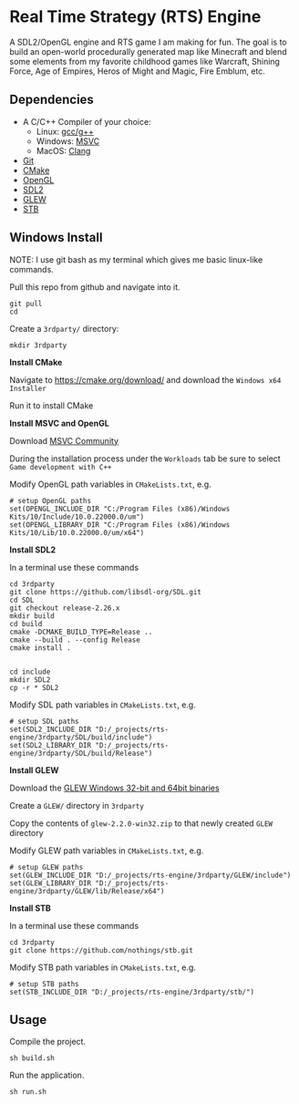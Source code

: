 # Real Time Strategy (RTS) Engine

A SDL2/OpenGL engine and RTS game I am making for fun.  The goal is to build an open-world procedurally generated map like Minecraft and blend some elements from my favorite childhood games like Warcraft, Shining Force, Age of Empires, Heros of Might and Magic, Fire Emblum, etc.

## Dependencies

- A C/C++ Compiler of your choice:
   - Linux: [gcc/g++](https://gcc.gnu.org/)
   - Windows: [MSVC](https://visualstudio.microsoft.com/vs/)
   - MacOS: [Clang](https://clang.llvm.org/)
- [Git](https://git-scm.com/)
- [CMake](https://cmake.org/)
- [OpenGL](https://www.opengl.org/)
- [SDL2](https://www.libsdl.org/)
- [GLEW](https://glew.sourceforge.net/)
- [STB](https://github.com/nothings/stb)

## Windows Install

NOTE: I use git bash as my terminal which gives me basic linux-like commands.

Pull this repo from github and navigate into it.

```
git pull
cd
```

Create a `3rdparty/` directory:

```
mkdir 3rdparty
```

**Install CMake**

Navigate to <https://cmake.org/download/> and download the `Windows x64 Installer`

Run it to install CMake

**Install MSVC and OpenGL**

Download [MSVC Community](https://visualstudio.microsoft.com/vs/community/)

During the installation process under the `Workloads` tab be sure to select `Game development with C++`

Modify OpenGL path variables in `CMakeLists.txt`, e.g.

```
# setup OpenGL paths
set(OPENGL_INCLUDE_DIR "C:/Program Files (x86)/Windows Kits/10/Include/10.0.22000.0/um")
set(OPENGL_LIBRARY_DIR "C:/Program Files (x86)/Windows Kits/10/Lib/10.0.22000.0/um/x64")
```

**Install SDL2**

In a terminal use these commands

```
cd 3rdparty
git clone https://github.com/libsdl-org/SDL.git
cd SDL
git checkout release-2.26.x
mkdir build
cd build
cmake -DCMAKE_BUILD_TYPE=Release ..
cmake --build . --config Release
cmake install .


cd include
mkdir SDL2
cp -r * SDL2
```

Modify SDL path variables in `CMakeLists.txt`, e.g.

```
# setup SDL paths
set(SDL2_INCLUDE_DIR "D:/_projects/rts-engine/3rdparty/SDL/build/include")
set(SDL2_LIBRARY_DIR "D:/_projects/rts-engine/3rdparty/SDL/build/Release")
```

**Install GLEW**

Download the [GLEW Windows 32-bit and 64bit binaries](https://sourceforge.net/projects/glew/files/glew/2.1.0/glew-2.1.0-win32.zip/download)

Create a `GLEW/` directory in `3rdparty`

Copy the contents of `glew-2.2.0-win32.zip` to that newly created `GLEW` directory

Modify GLEW path variables in `CMakeLists.txt`, e.g.

```
# setup GLEW paths
set(GLEW_INCLUDE_DIR "D:/_projects/rts-engine/3rdparty/GLEW/include")
set(GLEW_LIBRARY_DIR "D:/_projects/rts-engine/3rdparty/GLEW/lib/Release/x64")
```

**Install STB**

In a terminal use these commands

```
cd 3rdparty
git clone https://github.com/nothings/stb.git
```

Modify STB path variables in `CMakeLists.txt`, e.g.

```
# setup STB paths
set(STB_INCLUDE_DIR "D:/_projects/rts-engine/3rdparty/stb/")
```

## Usage

Compile the project.

```
sh build.sh
```

Run the application.

```
sh run.sh
```